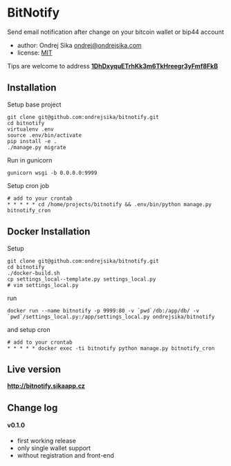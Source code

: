 # BitNotify

Send email notification after change on your bitcoin wallet or bip44 account

- author: Ondrej Sika <ondrej@ondrejsika.com>
- license: [MIT](https://ondrejsika.com/license/mit.txt)

Tips are welcome to address [__1DhDxyquETrhKk3m6TkHreegr3yFmf8FkB__](https://blockchain.info/address/1DhDxyquETrhKk3m6TkHreegr3yFmf8FkB)

## Installation

Setup base project

    git clone git@github.com:ondrejsika/bitnotify.git
    cd bitnotify
    virtualenv .env
    source .env/bin/activate
    pip install -e .
    ./manage.py migrate

Run in gunicorn

    gunicorn wsgi -b 0.0.0.0:9999

Setup cron job

    # add to your crontab
    * * * * * cd /home/projects/bitnotify && .env/bin/python manage.py bitnotify_cron

## Docker Installation

Setup

    git clone git@github.com:ondrejsika/bitnotify.git
    cd bitnotify
    ./docker-build.sh
    cp settings_local--template.py settings_local.py
    # vim settings_local.py

run

    docker run --name bitnotify -p 9999:80 -v `pwd`/db:/app/db/ -v `pwd`/settings_local.py:/app/settings_local.py ondrejsika/bitnotify

and setup cron

    # add to your crontab
    * * * * * docker exec -ti bitnotify python manage.py bitnotify_cron

## Live version

__<http://bitnotify.sikaapp.cz>__


## Change log

#### v0.1.0

- first working release
- only single wallet support
- without registration and front-end

